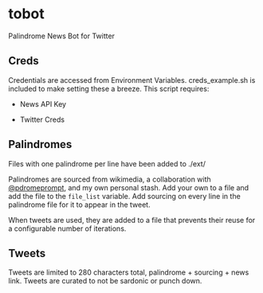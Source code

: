 # tobot
Palindrome News Bot for Twitter

## Creds

Credentials are accessed from Environment Variables.  creds_example.sh is included to make setting these a breeze.  This script requires:

- News API Key

- Twitter Creds

## Palindromes

Files with one palindrome per line have been added to ./ext/

Palindromes are sourced from wikimedia, a collaboration with [@pdromeprompt](https://twitter.com/pdromeprompt), and my own personal stash.  Add your own to a file and add the file to the `file_list` variable.  Add sourcing on every line in the palindrome file for it to appear in the tweet.

When tweets are used, they are added to a file that prevents their reuse for a configurable number of iterations.

## Tweets

Tweets are limited to 280 characters total, palindrome + sourcing + news link.  Tweets are curated to not be sardonic or punch down.
